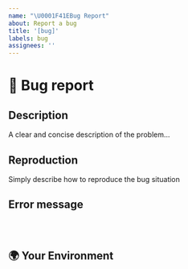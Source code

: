 ```yaml
---
name: "\U0001F41EBug Report"
about: Report a bug
title: '[bug]'
labels: bug
assignees: ''
---
```


# 🐞 Bug report

## Description

<!-- ✍️ --> A clear and concise description of the problem...

## Reproduction

<!-- ✍️ --> Simply describe how to reproduce the bug situation

## Error message

<pre><code>
<!-- ✍️ --> <!-- Note the error message if one appears -->
</code></pre>

## 🌍 Your Environment

<pre><code>
<!-- ✍️--> <!-- run `node -v` and `npm -v`, paste output below and note your operating system -->
</code></pre>
